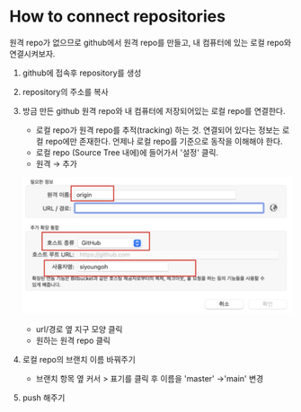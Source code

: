 # How to connect repositories

원격 repo가 없으므로 github에서 원격 repo를 만들고, 내 컴퓨터에 있는 로컬 repo와 연결시켜보자.

1. github에 접속후 repository를 생성

1. repository의 주소를 복사

1. 방금 만든 github 원격 repo와 내 컴퓨터에 저장되어있는 로컬 repo를 연결한다.
    - 로컬 repo가 원격 repo를 추적(tracking) 하는 것. 연결되어 있다는 정보는 로컬 repo에만 존재한다. 언제나 로컬 repo를 기준으로 동작을 이해해야 한다.
    - 로컬 repo (Source Tree 내에)에 들어가서 '설정' 클릭.
    - 원격 → 추가

    ![How%20to%20connect%20repositories%20391ce33b4967430b9000dcbd2d3bf387/Untitled.png](How%20to%20connect%20repositories%20391ce33b4967430b9000dcbd2d3bf387/Untitled.png)

    - url/경로 옆 지구 모양 클릭
    - 원하는 원격 repo 클릭

2. 로컬 repo의 브랜치 이름 바꿔주기
    - 브랜치 항목 옆 커서 > 표기를 클릭 후 이름을 'master' →'main' 변경

3. push 해주기